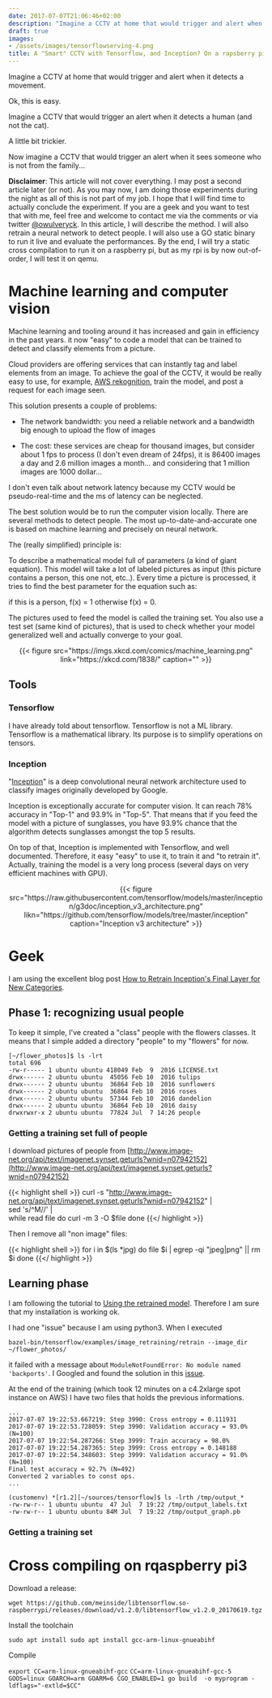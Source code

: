 ```yaml
---
date: 2017-07-07T21:06:46+02:00
description: "Imagine a CCTV at home that would trigger and alert when it detects a movement. Ok, this is easy. Imagine a CCTV that would trigger an alert when it detects a human. A little bit trickier. Now imagine a CCTV that would trigger an alert when it sees someone who is not from the family."
draft: true
images:
- /assets/images/tensorflowserving-4.png
title: A "Smart" CCTV with Tensorflow, and Inception? On a rapsberry pi?
---
```


Imagine a CCTV at home that would trigger and alert when it detects a movement. 

Ok, this is easy. 

Imagine a CCTV that would trigger an alert when it detects a human (and not the cat). 

A little bit trickier. 

Now imagine a CCTV that would trigger an alert when it sees someone who is not from the family...

__Disclaimer__: This article will not cover everything. I may post a second article later (or not). As you may now, I am doing those experiments during the night as all of this is not part of my job. I hope that I will find time to actually conclude the experiment. If you are a geek and you want to test that with me, feel free and welcome to contact me via the comments or via twitter [@owulveryck](https://twitter.com/owulveryck).
In this article, I will describe the method. I will also retrain a neural network to detect people. I will also use a GO static binary to run it live and evaluate the performances. By the end, I will try a static cross compilation to run it on a raspberry pi, but as my rpi is by now out-of-order, I will test it on qemu.

# Machine learning and computer vision

Machine learning and tooling around it has increased and gain in efficiency in the past years. it now "easy" to code a model that can be trained to detect and classify elements from a picture. 

Cloud providers are offering services that can instantly tag and label elements from an image. To achieve the goal of the CCTV, it would be really easy to use, for example, [AWS rekognition](https://aws.amazon.com/rekognition/), train the model, and post a request for each image seen.

This solution presents a couple of problems:

* The network bandwidth: you need a reliable network and a bandwidth big enough to upload the flow of images

* The cost: these services are cheap for thousand images, but consider about 1 fps to process (I don't even dream of 24fps), it is 86400 images a day and 2.6 million images a month... and considering that 1 million images are 1000 dollar...

I don't even talk about network latency because my CCTV would be pseudo-real-time and the ms of latency can be neglected.

The best solution would be to run the computer vision locally. There are several methods to detect people. The most up-to-date-and-accurate one is based on machine learning and precisely on neural network.

The (really simplified) principle is: 

To describe a mathematical model full of parameters (a kind of giant equation). This model will take a lot of labeled pictures as input (this picture contains a person, this one not, etc..). Every time a picture is processed, it tries to find the best parameter for the equation such as:

if this is a person, f(x) = 1 otherwise f(x) = 0.

The pictures used to feed the model is called the training set. 
You also use a test set (same kind of pictures), that is used to check whether your model generalized well and actually converge to your goal.

<center>
{{< figure src="https://imgs.xkcd.com/comics/machine_learning.png" link="https://xkcd.com/1838/" caption="" >}}
</center>

## Tools

### Tensorflow

I have already told about tensorflow. Tensorflow is not a ML library. Tensorflow is a mathematical library. Its purpose is to simplify operations on tensors. 


### Inception

"[Inception](https://research.google.com/pubs/pub43022.html)" is a deep convolutional neural network architecture used to classify images originally developed by Google.

Inception is exceptionally accurate for computer vision. It can reach 78% accuracy in "Top-1" and 93.9% in "Top-5". That means that if you feed the model with a picture of sunglasses, you have 93.9% chance that the algorithm detects sunglasses amongst the top 5 results.

On top of that, Inception is implemented with Tensorflow, and well documented. Therefore, it easy "easy" to use it, to train it and "to retrain it".
Actually, training the model is a very long process (several days on very efficient machines with GPU). 

<center>
{{< figure src="https://raw.githubusercontent.com/tensorflow/models/master/inception/g3doc/inception_v3_architecture.png" likn="https://github.com/tensorflow/models/tree/master/inception" caption="Inception v3 architecture" >}}
</center>

# Geek

I am using the excellent blog post [How to Retrain Inception's Final Layer for New Categories](https://www.tensorflow.org/tutorials/image_retraining).

## Phase 1: recognizing usual people

To keep it simple, I've created a "class" people with the flowers classes. It means that I simple added a directory "people" to my "flowers" for now.

```
[~/flower_photos]$ ls -lrt
total 696
-rw-r----- 1 ubuntu ubuntu 418049 Feb  9  2016 LICENSE.txt
drwx------ 2 ubuntu ubuntu  45056 Feb 10  2016 tulips
drwx------ 2 ubuntu ubuntu  36864 Feb 10  2016 sunflowers
drwx------ 2 ubuntu ubuntu  36864 Feb 10  2016 roses
drwx------ 2 ubuntu ubuntu  57344 Feb 10  2016 dandelion
drwx------ 2 ubuntu ubuntu  36864 Feb 10  2016 daisy
drwxrwxr-x 2 ubuntu ubuntu  77824 Jul  7 14:26 people
```

### Getting a training set full of people

I download pictures of people from [http://www.image-net.org/api/text/imagenet.synset.geturls?wnid=n07942152](http://www.image-net.org/api/text/imagenet.synset.geturls?wnid=n07942152)

{{< highlight shell >}}
curl -s  "http://www.image-net.org/api/text/imagenet.synset.geturls?wnid=n07942152" | \
sed 's/^M//' | \
while read file
do
  curl -m 3 -O $file
done
{{</ highlight >}}

Then I remove all "non image" files:

{{< highlight shell >}}
for i in $(ls *jpg)
do
    file $i | egrep -qi "jpeg|png" || rm $i 
done
{{</ highlight >}}

## Learning phase

I am following the tutorial to [Using the retrained model](https://www.tensorflow.org/tutorials/image_retraining#using_the_retrained_model). Therefore I am sure that my installation is working ok.

I had one "issue" because I am using python3. When I executed 

`bazel-bin/tensorflow/examples/image_retraining/retrain --image_dir ~/flower_photos/` 

it failed with a message about `ModuleNotFoundError: No module named 'backports'`. I Googled and found the solution in this [issue](https://github.com/tensorflow/serving/issues/489#issuecomment-313671459).

At the end of the training (which took 12 minutes on a c4.2xlarge spot instance on AWS) I have two files that holds the previous informations.

```
...
2017-07-07 19:22:53.667219: Step 3990: Cross entropy = 0.111931
2017-07-07 19:22:53.728059: Step 3990: Validation accuracy = 93.0% (N=100)
2017-07-07 19:22:54.287266: Step 3999: Train accuracy = 98.0%
2017-07-07 19:22:54.287365: Step 3999: Cross entropy = 0.148188
2017-07-07 19:22:54.348603: Step 3999: Validation accuracy = 91.0% (N=100)
Final test accuracy = 92.7% (N=492)
Converted 2 variables to const ops.
...

(customenv) *[r1.2][~/sources/tensorflow]$ ls -lrth /tmp/output_*
-rw-rw-r-- 1 ubuntu ubuntu  47 Jul  7 19:22 /tmp/output_labels.txt
-rw-rw-r-- 1 ubuntu ubuntu 84M Jul  7 19:22 /tmp/output_graph.pb
```

### Getting a training set 


# Cross compiling on rqaspberry pi3 

Download a release:

`wget https://github.com/meinside/libtensorflow.so-raspberrypi/releases/download/v1.2.0/libtensorflow_v1.2.0_20170619.tgz`

Install the toolchain

`sudo apt install sudo apt install gcc-arm-linux-gnueabihf`

Compile

`export CC=arm-linux-gnueabihf-gcc`
`CC=arm-linux-gnueabihf-gcc-5 GOOS=linux GOARCH=arm GOARM=6 CGO_ENABLED=1 go build  -o myprogram -ldflags="-extld=$CC"`
